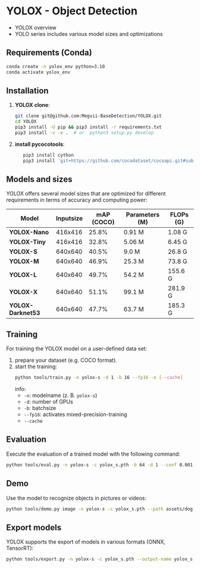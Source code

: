 
# YOLOX - Object Detection

- YOLOX overview
- YOLO series includes various model sizes and optimizations

## Requirements (Conda)
   ```bash
   conda create -n yolox_env python=3.10
   conda activate yolox_env
   ```

## Installation

1. **YOLOX clone**:
   ```bash
   git clone git@github.com:Megvii-BaseDetection/YOLOX.git
   cd YOLOX
   pip3 install -U pip && pip3 install -r requirements.txt
   pip3 install -v -e .  # or  python3 setup.py develop
   ```

2. **install pycocotools**:
   ```bash
      pip3 install cython
      pip3 install 'git+https://github.com/cocodataset/cocoapi.git#subdirectory=PythonAPI'
   ```

## Models and sizes

YOLOX offers several model sizes that are optimized for different requirements in terms of accuracy and computing power:

| Model         | Inputsize  | mAP (COCO) | Parameters (M) | FLOPs (G) |
| ------------- | ---------- | ---------- | -------------- | --------- |
| **YOLOX-Nano** | 416x416    | 25.8%      | 0.91 M         | 1.08 G    |
| **YOLOX-Tiny** | 416x416    | 32.8%      | 5.06 M         | 6.45 G    |
| **YOLOX-S**    | 640x640    | 40.5%      | 9.0 M          | 26.8 G    |
| **YOLOX-M**    | 640x640    | 46.9%      | 25.3 M         | 73.8 G    |
| **YOLOX-L**    | 640x640    | 49.7%      | 54.2 M         | 155.6 G   |
| **YOLOX-X**    | 640x640    | 51.1%      | 99.1 M         | 281.9 G   |
| **YOLOX-Darknet53** | 640x640 | 47.7%     | 63.7 M         | 185.3 G   |

## Training

For training the YOLOX model on a user-defined data set:

1. prepare your dataset (e.g. COCO format).
2. start the training:
   ```bash
   python tools/train.py -n yolox-s -d 1 -b 16 --fp16 -o [--cache]
   ```
   info:
   - `-n`: modelname (z. B. `yolox-s`)
   - `-d`: number of GPUs
   - `-b`: batchsize
   - `--fp16`: activates mixed-precision-training
   - `--cache`

## Evaluation

Execute the evaluation of a trained model with the following command:
```bash
python tools/eval.py -n yolox-s -c yolox_s.pth -b 64 -d 1 --conf 0.001 [--fp16] [--fuse]
```

## Demo

Use the model to recognize objects in pictures or videos:
```bash
python tools/demo.py image -n yolox-s -c yolox_s.pth --path assets/dog.jpg --conf 0.25 --nms 0.45 --tsize 640 --save_result --device gpu
```

## Export models

YOLOX supports the export of models in various formats (ONNX, TensorRT):
```bash
python tools/export.py -n yolox-s -c yolox_s.pth --output-name yolox_s.onnx --dynamic
```